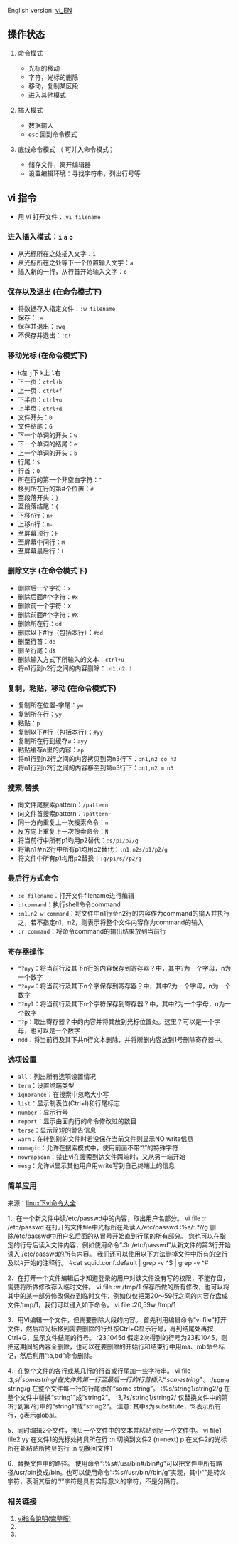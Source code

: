 English version: [vi_EN](https://github.com/Ryanluoxu/learn_linux/blob/master/vi_EN.md)
## 操作状态 ##
1. 命令模式  
    - 光标的移动
    - 字符，光标的删除
    - 移动，复制某区段
    - 进入其他模式

2. 插入模式
    - 数据输入
    - `esc` 回到命令模式
    
3. 底线命令模式 （ 可并入命令模式 ）
    - 储存文件，离开编辑器
    - 设置编辑环境：寻找字符串，列出行号等
    
## vi 指令 ##

- 用 vi 打开文件： `vi filename`

### 进入插入模式：`i` `a` `o`
- 从光标所在之处插入文字：`i`
- 从光标所在之处等下一个位置输入文字：`a`
- 插入新的一行，从行首开始输入文字：`o`

### 保存以及退出 (在命令模式下)
- 将数据存入指定文件：`:w filename`
- 保存：`:w`
- 保存并退出：`:wq`
- 不保存并退出：`:q!`

### 移动光标 (在命令模式下)
- `h`左 `j`下 `k`上 `l`右
- 下一页：`ctrl+b`
- 上一页：`ctrl+f`
- 下半页：`ctrl+u`
- 上半页：`ctrl+d`
- 文件开头：`0`
- 文件结尾：`G`
- 下一个单词的开头：`w`
- 下一个单词的结尾：`e`
- 上一个单词的开头：`b`
- 行尾：`$`
- 行首：`0`
- 所在行的第一个非空白字符：`^`
- 移到所在行的第#个位置：`#`
- 至段落开头：`}` 
- 至段落结尾：`{` 
- 下移n行：`n+` 
- 上移n行：`n-` 
- 至屏幕顶行：`H` 
- 至屏幕中间行：`M` 
- 至屏幕最后行：`L`


### 删除文字 (在命令模式下)
- 删除后一个字符：`x`
- 删除后面#个字符：`#x`
- 删除前一个字符：`X`
- 删除前面#个字符：`#X`
- 删除所在行：`dd`
- 删除以下#行（包括本行）：`#dd`
- 删至行首：`do` 
- 删至行尾：`d$` 
- 删除输入方式下所输入的文本：`ctrl+u` 
- 将n1行到n2行之间的内容删除：`:n1,n2 d` 


### 复制，粘贴，移动 (在命令模式下)
- 复制所在位置-字尾：`yw`
- 复制所在行：`yy`
- 粘贴：`p`
- 复制以下#行（包括本行）：`#yy`
- 复制所在行到缓存a：`ayy`
- 粘贴缓存a里的内容：`ap`
- 将n1行到n2行之间的内容拷贝到第n3行下：`:n1,n2 co n3`
- 将n1行到n2行之间的内容移至到第n3行下：`:n1,n2 m n3`

### 搜索,替换 
- 向文件尾搜索pattern：`/pattern`
- 向文件首搜索pattern：`?pattern`-
- 同一方向重复上一次搜索命令：`n` 
- 反方向上重复上一次搜索命令：`N`
- 将当前行中所有p1均用p2替代：`:s/p1/p2/g`
- 将第n1至n2行中所有p1均用p2替代：`:n1,n2s/p1/p2/g`
- 将文件中所有p1均用p2替换：`:g/p1/s//p2/g`

### 最后行方式命令
- `:e filename`：打开文件filename进行编辑 
- `:!command`：执行shell命令command 
- `:n1,n2 w!command`：将文件中n1行至n2行的内容作为command的输入并执行之，若不指定n1，n2，则表示将整个文件内容作为command的输入 
- `:r!command`：将命令command的输出结果放到当前行 

### 寄存器操作 
- `"?nyy`：将当前行及其下n行的内容保存到寄存器？中，其中?为一个字母，n为一个数字 
- `"?nyw`：将当前行及其下n个字保存到寄存器？中，其中?为一个字母，n为一个数字 
- `"?nyl`：将当前行及其下n个字符保存到寄存器？中，其中?为一个字母，n为一个数字 
- `"?p`：取出寄存器？中的内容并将其放到光标位置处。这里？可以是一个字母，也可以是一个数字 
- `ndd`：将当前行及其下共n行文本删除，并将所删内容放到1号删除寄存器中。

### 选项设置 
- `all`：列出所有选项设置情况 
- `term`：设置终端类型 
- `ignorance`：在搜索中忽略大小写 
- `list`：显示制表位(Ctrl+I)和行尾标志
- `number`：显示行号 
- `report`：显示由面向行的命令修改过的数目 
- `terse`：显示简短的警告信息 
- `warn`：在转到别的文件时若没保存当前文件则显示NO write信息 
- `nomagic`：允许在搜索模式中，使用前面不带“\”的特殊字符 
- `nowrapscan`：禁止vi在搜索到达文件两端时，又从另一端开始 
- `mesg`：允许vi显示其他用户用write写到自己终端上的信息 


### 简单应用
来源：[linux下vi命令大全](http://www.cnblogs.com/88999660/articles/1581524.html)

 1．在一个新文件中读/etc/passwd中的内容，取出用户名部分。 
 vi file 
 :r /etc/passwd 在打开的文件file中光标所在处读入/etc/passwd 
 :%s/:.*//g 删除/etc/passwd中用户名后面的从冒号开始直到行尾的所有部分。 
 您也可以在指定的行号后读入文件内容，例如使用命令“:3r /etc/passwd”从新文件的第3行开始读入 /etc/passwd的所有内容。 
 我们还可以使用以下方法删掉文件中所有的空行及以#开始的注释行。 
 #cat squid.conf.default | grep -v ^$ | grep -v ^# 

 2．在打开一个文件编辑后才知道登录的用户对该文件没有写的权限，不能存盘，需要将所做修改存入临时文件。 
 vi file 
 :w /tmp/1 保存所做的所有修改，也可以将其中的某一部分修改保存到临时文件，例如仅仅把第20～59行之间的内容存盘成文件/tmp/1，我们可以键入如下命令。 
 vi file 
 :20,59w /tmp/1 

 3．用VI编辑一个文件，但需要删除大段的内容。 
 首先利用编辑命令“vi file”打开文件，然后将光标移到需要删除的行处按Ctrl+G显示行号，再到结尾处再按Ctrl+G，显示文件结尾的行号。 
 :23,1045d 假定2次得到的行号为23和1045，则把这期间的内容全删除，也可以在要删除的开始行和结束行中用ma、mb命令标记，然后利用“:a,bd”命令删除。 

 4．在整个文件的各行或某几行的行首或行尾加一些字符串。 
 vi file 
 :3,$s/^/some string / 在文件的第一行至最后一行的行首插入“some string”。 
 :%s/$/some string/g 在整个文件每一行的行尾添加“some string”。 
 :%s/string1/string2/g 在整个文件中替换“string1”成“string2”。 
 :3,7s/string1/string2/ 仅替换文件中的第3行到第7行中的“string1”成“string2”。 
 注意: 其中s为substitute，%表示所有行，g表示global。 

 5．同时编辑2个文件，拷贝一个文件中的文本并粘贴到另一个文件中。 
 vi file1 file2 
 yy 在文件1的光标处拷贝所在行 
 :n 切换到文件2 (n=next) 
 p 在文件2的光标所在处粘贴所拷贝的行 
 :n 切换回文件1 

 6．替换文件中的路径。 
 使用命令“:%s#/usr/bin#/bin#g”可以把文件中所有路径/usr/bin换成/bin。也可以使用命令“:%s//usr/bin//bin/g”实现，其中“”是转义字符，表明其后的“/”字符是具有实际意义的字符，不是分隔符。
 

### 相关链接
1. [vi指令說明(完整版)](http://www2.nsysu.edu.tw/csmlab/unix/vi_command.htm)
2. []()
3. []()
